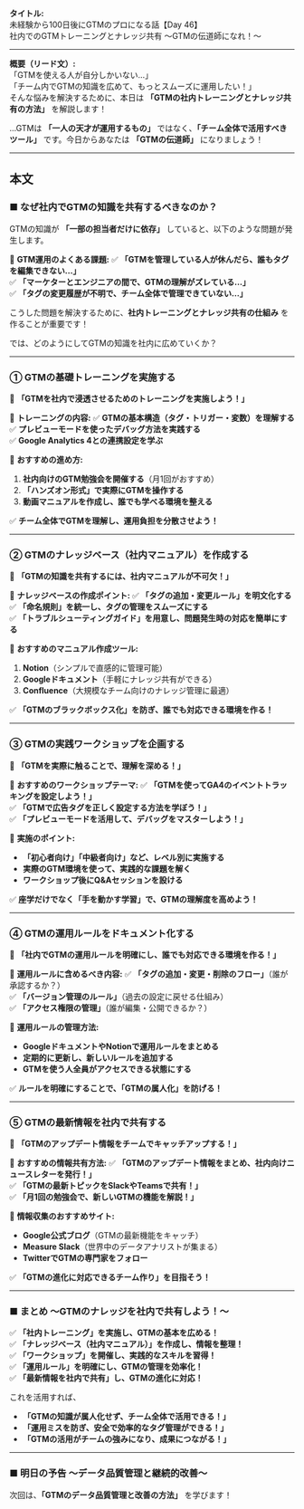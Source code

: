 **タイトル:**  
未経験から100日後にGTMのプロになる話【Day 46】  
社内でのGTMトレーニングとナレッジ共有 〜GTMの伝道師になれ！〜

---

**概要（リード文）:**  
「GTMを使える人が自分しかいない…」  
「チーム内でGTMの知識を広めて、もっとスムーズに運用したい！」  
そんな悩みを解決するために、本日は **「GTMの社内トレーニングとナレッジ共有の方法」** を解説します！

…GTMは **「一人の天才が運用するもの」** ではなく、**「チーム全体で活用すべきツール」** です。今日からあなたは **「GTMの伝道師」** になりましょう！

---

## **本文**

### ■ なぜ社内でGTMの知識を共有するべきなのか？

GTMの知識が **「一部の担当者だけに依存」** していると、以下のような問題が発生します。

📌 **GTM運用のよくある課題:**
✅ **「GTMを管理している人が休んだら、誰もタグを編集できない…」**  
✅ **「マーケターとエンジニアの間で、GTMの理解がズレている…」**  
✅ **「タグの変更履歴が不明で、チーム全体で管理できていない…」**  

こうした問題を解決するために、**社内トレーニングとナレッジ共有の仕組み** を作ることが重要です！

では、どのようにしてGTMの知識を社内に広めていくか？

---

### **① GTMの基礎トレーニングを実施する**

🔹 **「GTMを社内で浸透させるためのトレーニングを実施しよう！」**

📌 **トレーニングの内容:**
✅ **GTMの基本構造（タグ・トリガー・変数）を理解する**  
✅ **プレビューモードを使ったデバッグ方法を実践する**  
✅ **Google Analytics 4との連携設定を学ぶ**  

📌 **おすすめの進め方:**
1. **社内向けのGTM勉強会を開催する**（月1回がおすすめ）
2. **「ハンズオン形式」で実際にGTMを操作する**
3. **動画マニュアルを作成し、誰でも学べる環境を整える**

✅ **チーム全体でGTMを理解し、運用負担を分散させよう！**

---

### **② GTMのナレッジベース（社内マニュアル）を作成する**

🔹 **「GTMの知識を共有するには、社内マニュアルが不可欠！」**

📌 **ナレッジベースの作成ポイント:**
✅ **「タグの追加・変更ルール」を明文化する**  
✅ **「命名規則」を統一し、タグの管理をスムーズにする**  
✅ **「トラブルシューティングガイド」を用意し、問題発生時の対応を簡単にする**  

📌 **おすすめのマニュアル作成ツール:**
1. **Notion**（シンプルで直感的に管理可能）
2. **Googleドキュメント**（手軽にナレッジ共有ができる）
3. **Confluence**（大規模なチーム向けのナレッジ管理に最適）

✅ **「GTMのブラックボックス化」を防ぎ、誰でも対応できる環境を作る！**

---

### **③ GTMの実践ワークショップを企画する**

🔹 **「GTMを実際に触ることで、理解を深める！」**

📌 **おすすめのワークショップテーマ:**
✅ **「GTMを使ってGA4のイベントトラッキングを設定しよう！」**  
✅ **「GTMで広告タグを正しく設定する方法を学ぼう！」**  
✅ **「プレビューモードを活用して、デバッグをマスターしよう！」**  

📌 **実施のポイント:**
- **「初心者向け」「中級者向け」など、レベル別に実施する**
- **実際のGTM環境を使って、実践的な課題を解く**
- **ワークショップ後にQ&Aセッションを設ける**

✅ **座学だけでなく「手を動かす学習」で、GTMの理解度を高めよう！**

---

### **④ GTMの運用ルールをドキュメント化する**

🔹 **「社内でGTMの運用ルールを明確にし、誰でも対応できる環境を作る！」**

📌 **運用ルールに含めるべき内容:**
✅ **「タグの追加・変更・削除のフロー」**（誰が承認するか？）  
✅ **「バージョン管理のルール」**（過去の設定に戻せる仕組み）  
✅ **「アクセス権限の管理」**（誰が編集・公開できるか？）  

📌 **運用ルールの管理方法:**
- **GoogleドキュメントやNotionで運用ルールをまとめる**
- **定期的に更新し、新しいルールを追加する**
- **GTMを使う人全員がアクセスできる状態にする**

✅ **ルールを明確にすることで、「GTMの属人化」を防げる！**

---

### **⑤ GTMの最新情報を社内で共有する**

🔹 **「GTMのアップデート情報をチームでキャッチアップする！」**

📌 **おすすめの情報共有方法:**
✅ **「GTMのアップデート情報をまとめ、社内向けニュースレターを発行！」**  
✅ **「GTMの最新トピックをSlackやTeamsで共有！」**  
✅ **「月1回の勉強会で、新しいGTMの機能を解説！」**  

📌 **情報収集のおすすめサイト:**
- **Google公式ブログ**（GTMの最新機能をキャッチ）
- **Measure Slack**（世界中のデータアナリストが集まる）
- **TwitterでGTMの専門家をフォロー**

✅ **「GTMの進化に対応できるチーム作り」を目指そう！**

---

### **■ まとめ 〜GTMのナレッジを社内で共有しよう！〜**

✅ **「社内トレーニング」を実施し、GTMの基本を広める！**  
✅ **「ナレッジベース（社内マニュアル）」を作成し、情報を整理！**  
✅ **「ワークショップ」を開催し、実践的なスキルを習得！**  
✅ **「運用ルール」を明確にし、GTMの管理を効率化！**  
✅ **「最新情報を社内で共有」し、GTMの進化に対応！**  

これを活用すれば、
- **「GTMの知識が属人化せず、チーム全体で活用できる！」**
- **「運用ミスを防ぎ、安全で効率的なタグ管理ができる！」**
- **「GTMの活用がチームの強みになり、成果につながる！」**

---

### **■ 明日の予告 〜データ品質管理と継続的改善〜**

次回は、**「GTMのデータ品質管理と改善の方法」** を学びます！

